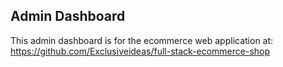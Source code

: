 ## Admin Dashboard
This admin dashboard is for the ecommerce web application at: https://github.com/Exclusiveideas/full-stack-ecommerce-shop
